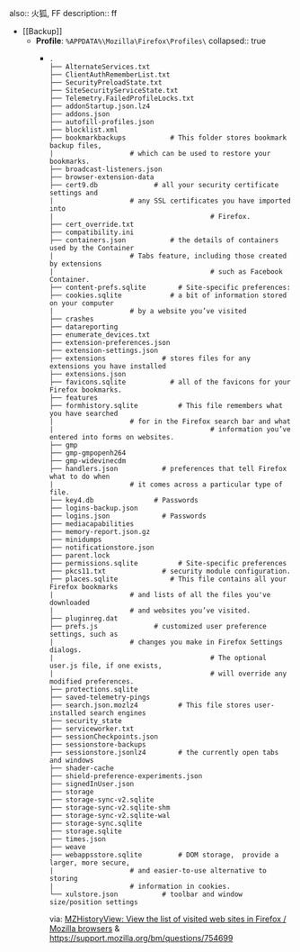 also:: 火狐, FF
description:: ff

- [[Backup]]
  - **Profile**: `%APPDATA%\Mozilla\Firefox\Profiles\`
    collapsed:: true
    - ```shell
      .
      ├── AlternateServices.txt
      ├── ClientAuthRememberList.txt
      ├── SecurityPreloadState.txt
      ├── SiteSecurityServiceState.txt
      ├── Telemetry.FailedProfileLocks.txt
      ├── addonStartup.json.lz4
      ├── addons.json
      ├── autofill-profiles.json
      ├── blocklist.xml
      ├── bookmarkbackups           # This folder stores bookmark backup files,
      |                   # which can be used to restore your bookmarks.
      ├── broadcast-listeners.json
      ├── browser-extension-data
      ├── cert9.db              # all your security certificate settings and
      |                   # any SSL certificates you have imported into
      |                                       # Firefox.
      ├── cert_override.txt
      ├── compatibility.ini
      ├── containers.json           # the details of containers used by the Container
      |                   # Tabs feature, including those created by extensions
      |                                       # such as Facebook Container.
      ├── content-prefs.sqlite        # Site-specific preferences:
      ├── cookies.sqlite            # a bit of information stored on your computer
      |                   # by a website you’ve visited
      ├── crashes
      ├── datareporting
      ├── enumerate_devices.txt
      ├── extension-preferences.json
      ├── extension-settings.json
      ├── extensions              # stores files for any extensions you have installed
      ├── extensions.json
      ├── favicons.sqlite           # all of the favicons for your Firefox bookmarks.
      ├── features
      ├── formhistory.sqlite          # This file remembers what you have searched
      |                   # for in the Firefox search bar and what
      |                                       # information you’ve entered into forms on websites.
      ├── gmp
      ├── gmp-gmpopenh264
      ├── gmp-widevinecdm
      ├── handlers.json           # preferences that tell Firefox what to do when
      |                   # it comes across a particular type of file.
      ├── key4.db               # Passwords
      ├── logins-backup.json
      ├── logins.json             # Passwords
      ├── mediacapabilities
      ├── memory-report.json.gz
      ├── minidumps
      ├── notificationstore.json
      ├── parent.lock
      ├── permissions.sqlite          # Site-specific preferences
      ├── pkcs11.txt              # security module configuration.
      ├── places.sqlite             # This file contains all your Firefox bookmarks
      |                   # and lists of all the files you've downloaded
      |                   # and websites you’ve visited.
      ├── pluginreg.dat
      ├── prefs.js              # customized user preference settings, such as
      |                   # changes you make in Firefox Settings dialogs.
      |                                       # The optional user.js file, if one exists,
      |                                       # will override any modified preferences.
      ├── protections.sqlite
      ├── saved-telemetry-pings
      ├── search.json.mozlz4          # This file stores user-installed search engines
      ├── security_state
      ├── serviceworker.txt
      ├── sessionCheckpoints.json
      ├── sessionstore-backups
      ├── sessionstore.jsonlz4        # the currently open tabs and windows
      ├── shader-cache
      ├── shield-preference-experiments.json
      ├── signedInUser.json
      ├── storage
      ├── storage-sync-v2.sqlite
      ├── storage-sync-v2.sqlite-shm
      ├── storage-sync-v2.sqlite-wal
      ├── storage-sync.sqlite
      ├── storage.sqlite
      ├── times.json
      ├── weave
      ├── webappsstore.sqlite         # DOM storage,  provide a larger, more secure,
      |                   # and easier-to-use alternative to storing
      |                   # information in cookies.
      └── xulstore.json           # toolbar and window size/position settings
      ```
      via: [MZHistoryView: View the list of visited web sites in Firefox / Mozilla browsers](http://www.nirsoft.net/utils/mozilla_history_view.html) & https://support.mozilla.org/bm/questions/754699